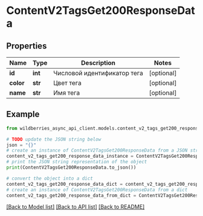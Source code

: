 # ContentV2TagsGet200ResponseData


## Properties

Name | Type | Description | Notes
------------ | ------------- | ------------- | -------------
**id** | **int** | Числовой идентификатор тега | [optional] 
**color** | **str** | Цвет тега | [optional] 
**name** | **str** | Имя тега | [optional] 

## Example

```python
from wildberries_async_api_client.models.content_v2_tags_get200_response_data import ContentV2TagsGet200ResponseData

# TODO update the JSON string below
json = "{}"
# create an instance of ContentV2TagsGet200ResponseData from a JSON string
content_v2_tags_get200_response_data_instance = ContentV2TagsGet200ResponseData.from_json(json)
# print the JSON string representation of the object
print(ContentV2TagsGet200ResponseData.to_json())

# convert the object into a dict
content_v2_tags_get200_response_data_dict = content_v2_tags_get200_response_data_instance.to_dict()
# create an instance of ContentV2TagsGet200ResponseData from a dict
content_v2_tags_get200_response_data_from_dict = ContentV2TagsGet200ResponseData.from_dict(content_v2_tags_get200_response_data_dict)
```
[[Back to Model list]](../README.md#documentation-for-models) [[Back to API list]](../README.md#documentation-for-api-endpoints) [[Back to README]](../README.md)


